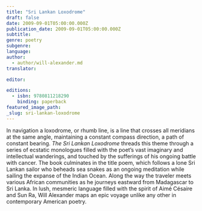 ```yaml
---
title: "Sri Lankan Loxodrome"
draft: false
date: 2009-09-01T05:00:00.000Z
publication_date: 2009-09-01T05:00:00.000Z
subtitle:
genre: poetry
subgenre:
language:
author:
  - author/will-alexander.md
translator:

editor:

editions:
  - isbn: 9780811218290
    binding: paperback
featured_image_path:
_slug: sri-lankan-loxodrome
---
```


In navigation a loxodrome, or rhumb line, is a line that crosses all meridians at the same angle, maintaining a constant compass direction, a path of constant bearing. _The Sri Lankan Loxodrome_ threads this theme through a series of ecstatic monologues filled with the poet’s vast imaginary and intellectual wanderings, and touched by the sufferings of his ongoing battle with cancer. The book culminates in the title poem, which follows a lone Sri Lankan sailor who beheads sea snakes as an ongoing meditation while sailing the expanse of the Indian Ocean. Along the way the traveler meets various African communities as he journeys eastward from Madagascar to Sri Lanka. In lush, mesmeric language filled with the spirit of Aimé Césaire and Sun Ra, Will Alexander maps an epic voyage unlike any other in contemporary American poetry.

